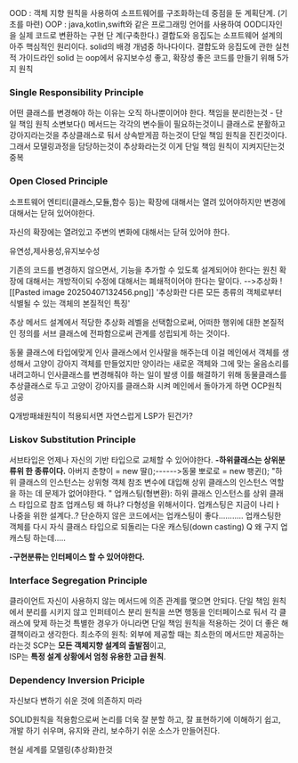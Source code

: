OOD : 객체 지향 원칙을 사용하여 소프트웨어를 구조화하는데 중점을 둔 계획단계. (기초를 마련)
OOP : java,kotlin,swift와 같은 프로그래밍 언어를 사용하여 OOD디자인을 실제 코드로 변환하는 구현 단            계(구축한다.)
결합도와 응집도는 소프트웨어 설계의 아주 핵심적인 원리이다. solid의 배경 개념중 하나다이다. 
결합도와 응집도에 관한 실천적 가이드라인 
solid 는 oop에서 유지보수성 좋고, 확장성 좋은 코드를 만들기 위해 5가지 원칙 
### Single Responsibility Principle
 어떤 클래스를 변경해야 하는 이유는 오직 하나뿐이어야 한다. 
 책임을 분리한는것 - 단일 책임 원칙
 소변보다() 메서드는 각각의 변수들이 필요하는것이니 클래스로 분활하고  강아지라는것을 추상클래스로 둬서 상속받게끔 하는것이 단일 책임 원칙을 진킨것이다. 그래서 모델링과정을 담당하는것이 추상화라는것 이게 단일 책임 원칙이 지켜지단는것
중복

### Open Closed Principle
소프트웨어 엔티티(클래스,모듈,함수 등)는 확장에 대해서는 열려 있어야하지만 변경에 대해서는 닫혀 있어야한다.

자신의 확장에는 열려있고 주변의 변화에 대해서는 닫혀 있어야 한다.

유연성,제사용성,유지보수성

기존의 코드를 변경하지 않으면서, 기능을 추가할 수 있도록 설계되어야 한다는 원친
확장에 대해서는 개방적이되 수정에 대해서는 폐쇄적이어야 한다는 말이다. -->추상화
![[Pasted image 20250407132456.png]]
'추상화란 다른 모든 종류의 객체로부터 식별될 수 있는 객체의 본질적인 특징'

 추상 메서드 설계에서 적당한 추상화 레벨을 선택함으로써, 어떠한 행위에 대한 본질적인 정의를 서브 클래스에 전파함으로써 관계를 성립되게 하는 것이다.

동물 클래스에 타입에맞게 인사 클래스에서 인사말을 해주는데 이걸 메인에서 객체를 생성해서 고양이 강아지 객체를 만들었지만 양이라는 새로운 객체와 그에 맞는 울음소리를 내려고하니 인사클래스를 변경해줘야 하는 일이 발생 이를 해결하기 위해 동물클래스를 추상클래스로 두고 고양이 강아지를 클래스화 시켜 메인에서 돌아가게 하면 OCP원칙 성공

Q개방패쇄원칙이 적용되서면 자연스럽게 LSP가 된건가?

### Liskov Substitution Principle
서브타입은 언제나 자신의 기반 타입으로 교체할 수 있어야한다.
**-하위클래스는 상위분류위 한 종류이다.**
	아버지 춘향이 = new 딸();------>동물 뽀로로 = new 팽귄();
	"하위 클래스의 인스턴스는 상위형 객체 참조 변수에 대입해 상위 클래스의 인스턴스 역할을 하는 데 문제가 없어야한다. "
	업캐스팅(형변환): 하위 클래스 인스턴스를 상위 클래스 타입으로 참조
	업캐스팅 왜 하냐? 다형성을 위해서이다.
	업캐스팅은 지금이 나리ㅏ 나중을 위한 설계다..? 단순하지 않은 코드에서는 업캐스팅이 좋다...........
	업캐스팅한 객체를 다시 자식 클래스 타입으로 되돌리는 다운 캐스팅(down casting)
Q 왜 구지 업캐스팅 하는데.....


**-구현분류는 인터페이스 할 수 있어야한다.** 

### Interface Segregation Principle
클라이언트 자신이 사용하지 않는 메서드에 의존 관계를 맺으면 안되다.
 단일 책임 원칙에서 분리를 시키지 않고 인퍼테이스 분리 원칙을 쓰면 행동을 인터페이스로 둬서 각 클래스에 맞제 하는것
 특별한 경우가 아니라면 단일 책임 원칙을 적용하는 것이 더 좋은 해결책이라고 생각한다.
 최소주의 원칙: 외부에 제공할 때는 최소한의 메서드만 제공하는라는것 
SCP는 **모든 객체지향 설계의 출발점**이고,  
ISP는 **특정 설계 상황에서 엄청 유용한 고급 원칙**.
### Dependency Inversion Priciple
자신보다 변하기 쉬운 것에 의존하지 마라


SOLID원칙을 적용함으로써 논리를 더욱 잘 분할 하고, 잘 표현하기에 이해하기 쉽고, 개발 하기 쉬우며, 유지와 관리, 보수하기 쉬운 소스가 만들어진다. 

현실 세계를 모델링(추상화)한것
